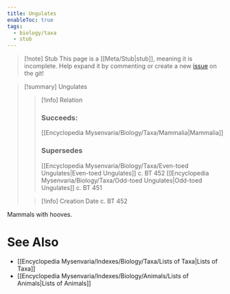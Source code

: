 ```yaml
---
title: Ungulates
enableToc: true
tags:
  - biology/taxa
  - stub
---
```


> [!note] Stub
> This page is a [[Meta/Stub|stub]], meaning it is incomplete. Help expand it by commenting or create a new [issue](https://github.com/RagtimeGal/quartz--encyclopedia-mysenvaria/issues/new/choose) on the git!


> [!summary] Ungulates
> > [!info] Relation
> > ### Succeeds:
> > [[Encyclopedia Mysenvaria/Biology/Taxa/Mammalia|Mammalia]]
> > ### Supersedes 
> > [[Encyclopedia Mysenvaria/Biology/Taxa/Even-toed Ungulates|Even-toed Ungulates]] c. BT 452
> > [[Encyclopedia Mysenvaria/Biology/Taxa/Odd-toed Ungulates|Odd-toed Ungulates]] c. BT 451
>
> > [!info] Creation Date
> > c. BT 452

Mammals with hooves.

# See Also
- [[Encyclopedia Mysenvaria/Indexes/Biology/Taxa/Lists of Taxa|Lists of Taxa]]
- [[Encyclopedia Mysenvaria/Indexes/Biology/Animals/Lists of Animals|Lists of Animals]]
